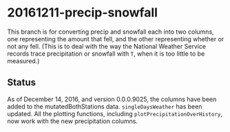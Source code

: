 # 20161211-precip-snowfall

This branch is for converting precip and snowfall each into two columns,
one representing the amount that fell,
and the other representing whether or not any fell.
(This is to deal with the way the National Weather Service records trace
precipitation or snowfall with `T`, when it is too little to be measured.)

## Status

As of December 14, 2016, 
and version 0.0.0.9025,
the columns have been added to the mutatedBothStations data.
`singleDaysWeather` has been updated.
All the plotting functions,
including
`plotPrecipitationOverHistory`,
now work with the new precipitation columns.
